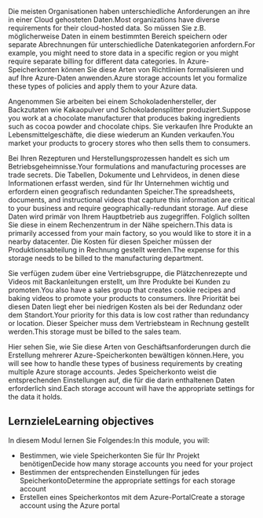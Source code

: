 <span data-ttu-id="c1451-101">Die meisten Organisationen haben unterschiedliche Anforderungen an ihre in einer Cloud gehosteten Daten.</span><span class="sxs-lookup"><span data-stu-id="c1451-101">Most organizations have diverse requirements for their cloud-hosted data.</span></span> <span data-ttu-id="c1451-102">So müssen Sie z.B. möglicherweise Daten in einem bestimmten Bereich speichern oder separate Abrechnungen für unterschiedliche Datenkategorien anfordern.</span><span class="sxs-lookup"><span data-stu-id="c1451-102">For example, you might need to store data in a specific region or you might require separate billing for different data categories.</span></span> <span data-ttu-id="c1451-103">In Azure-Speicherkonten können Sie diese Arten von Richtlinien formalisieren und auf Ihre Azure-Daten anwenden.</span><span class="sxs-lookup"><span data-stu-id="c1451-103">Azure storage accounts let you formalize these types of policies and apply them to your Azure data.</span></span>

<span data-ttu-id="c1451-104">Angenommen Sie arbeiten bei einem Schokoladenhersteller, der Backzutaten wie Kakaopulver und Schokoladensplitter produziert.</span><span class="sxs-lookup"><span data-stu-id="c1451-104">Suppose you work at a chocolate manufacturer that produces baking ingredients such as cocoa powder and chocolate chips.</span></span> <span data-ttu-id="c1451-105">Sie verkaufen Ihre Produkte an Lebensmittelgeschäfte, die diese wiederum an Kunden verkaufen.</span><span class="sxs-lookup"><span data-stu-id="c1451-105">You market your products to grocery stores who then sells them to consumers.</span></span>

<span data-ttu-id="c1451-106">Bei Ihren Rezepturen und Herstellungsprozessen handelt es sich um Betriebsgeheimnisse.</span><span class="sxs-lookup"><span data-stu-id="c1451-106">Your formulations and manufacturing processes are trade secrets.</span></span> <span data-ttu-id="c1451-107">Die Tabellen, Dokumente und Lehrvideos, in denen diese Informationen erfasst werden, sind für Ihr Unternehmen wichtig und erfordern einen geografisch redundanten Speicher.</span><span class="sxs-lookup"><span data-stu-id="c1451-107">The spreadsheets, documents, and instructional videos that capture this information are critical to your business and require geographically-redundant storage.</span></span> <span data-ttu-id="c1451-108">Auf diese Daten wird primär von Ihrem Hauptbetrieb aus zugegriffen. Folglich sollten Sie diese in einem Rechenzentrum in der Nähe speichern.</span><span class="sxs-lookup"><span data-stu-id="c1451-108">This data is primarily accessed from your main factory, so you would like to store it in a nearby datacenter.</span></span> <span data-ttu-id="c1451-109">Die Kosten für diesen Speicher müssen der Produktionsabteilung in Rechnung gestellt werden.</span><span class="sxs-lookup"><span data-stu-id="c1451-109">The expense for this storage needs to be billed to the manufacturing department.</span></span>

<span data-ttu-id="c1451-110">Sie verfügen zudem über eine Vertriebsgruppe, die Plätzchenrezepte und Videos mit Backanleitungen erstellt, um Ihre Produkte bei Kunden zu promoten.</span><span class="sxs-lookup"><span data-stu-id="c1451-110">You also have a sales group that creates cookie recipes and baking videos to promote your products to consumers.</span></span> <span data-ttu-id="c1451-111">Ihre Priorität bei diesen Daten liegt eher bei niedrigen Kosten als bei der Redundanz oder dem Standort.</span><span class="sxs-lookup"><span data-stu-id="c1451-111">Your priority for this data is low cost rather than redundancy or location.</span></span> <span data-ttu-id="c1451-112">Dieser Speicher muss dem Vertriebsteam in Rechnung gestellt werden.</span><span class="sxs-lookup"><span data-stu-id="c1451-112">This storage must be billed to the sales team.</span></span>

<span data-ttu-id="c1451-113">Hier sehen Sie, wie Sie diese Arten von Geschäftsanforderungen durch die Erstellung mehrerer Azure-Speicherkonten bewältigen können.</span><span class="sxs-lookup"><span data-stu-id="c1451-113">Here, you will see how to handle these types of business requirements by creating multiple Azure storage accounts.</span></span> <span data-ttu-id="c1451-114">Jedes Speicherkonto weist die entsprechenden Einstellungen auf, die für die darin enthaltenen Daten erforderlich sind.</span><span class="sxs-lookup"><span data-stu-id="c1451-114">Each storage account will have the appropriate settings for the data it holds.</span></span>

## <a name="learning-objectives"></a><span data-ttu-id="c1451-115">Lernziele</span><span class="sxs-lookup"><span data-stu-id="c1451-115">Learning objectives</span></span>

<span data-ttu-id="c1451-116">In diesem Modul lernen Sie Folgendes:</span><span class="sxs-lookup"><span data-stu-id="c1451-116">In this module, you will:</span></span>
 - <span data-ttu-id="c1451-117">Bestimmen, wie viele Speicherkonten Sie für Ihr Projekt benötigen</span><span class="sxs-lookup"><span data-stu-id="c1451-117">Decide how many storage accounts you need for your project</span></span>
 - <span data-ttu-id="c1451-118">Bestimmen der entsprechenden Einstellungen für jedes Speicherkonto</span><span class="sxs-lookup"><span data-stu-id="c1451-118">Determine the appropriate settings for each storage account</span></span>
 - <span data-ttu-id="c1451-119">Erstellen eines Speicherkontos mit dem Azure-Portal</span><span class="sxs-lookup"><span data-stu-id="c1451-119">Create a storage account using the Azure portal</span></span>